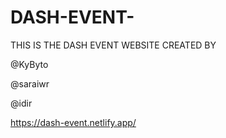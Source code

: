 # DASH-EVENT-
THIS IS THE DASH EVENT WEBSITE 
CREATED BY

@KyByto

@saraiwr

@idir

https://dash-event.netlify.app/
